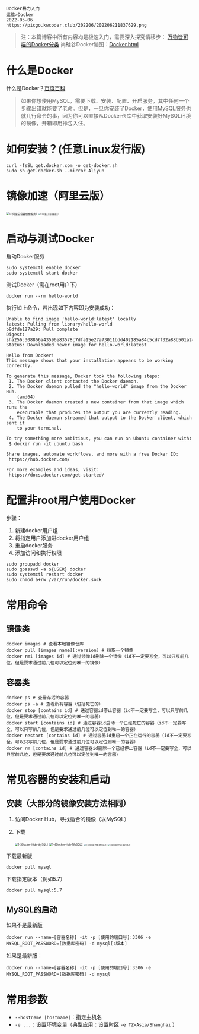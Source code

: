 ```text
Docker暴力入门
运维>Docker
2022-05-06
https://picgo.kwcoder.club/202206/202206211837629.png
```



> 注：本篇博客中所有内容均是极速入门，需要深入探究请移步：
> [万物皆可喵的Docker分类](https://developer-help.cn/index.php/category/Docker/)
> 尚硅谷Docker脑图：<a href="/docker.html" target="_blank">Docker.html</a>

# 什么是Docker

什么是Docker？[百度百科](https://baike.baidu.com/item/Docker/13344470)

> 如果你想使用MySQL，需要下载、安装、配置、开启服务，其中任何一个步骤出错就能要了老命。但是，一旦你安装了Docker，使用MySQL服务也就几行命令的事，因为你可以直接从Docker仓库中获取安装好MySQL环境的镜像，开箱即用拎包入住。

# 如何安装？(任意Linux发行版)

```shell
curl -fsSL get.docker.com -o get-docker.sh
sudo sh get-docker.sh --mirror Aliyun
```

# 镜像加速（阿里云版）

<img src="https://picgo.kwcoder.club/202206/202206211841347.png" alt="1-1阿里云容器镜像服务1" style="zoom: 50%;" />

<img src="https://picgo.kwcoder.club/202206/202206211842835.png" alt="1-2阿里云容器镜像服务2" style="zoom: 33%;" />

# 启动与测试Docker

启动Docker服务

```shell
sudo systemctl enable docker
sudo systemctl start docker
```

测试Docker（需在root用户下）

```shell
docker run --rm hello-world
```

执行如上命令，若出现如下内容即为安装成功：

```shell
Unable to find image 'hello-world:latest' locally
latest: Pulling from library/hello-world
b8dfde127a29: Pull complete
Digest: sha256:308866a43596e83578c7dfa15e27a73011bdd402185a84c5cd7f32a88b501a24
Status: Downloaded newer image for hello-world:latest

Hello from Docker!
This message shows that your installation appears to be working correctly.

To generate this message, Docker took the following steps:
 1. The Docker client contacted the Docker daemon.
 2. The Docker daemon pulled the "hello-world" image from the Docker Hub.
    (amd64)
 3. The Docker daemon created a new container from that image which runs the
    executable that produces the output you are currently reading.
 4. The Docker daemon streamed that output to the Docker client, which sent it
    to your terminal.

To try something more ambitious, you can run an Ubuntu container with:
 $ docker run -it ubuntu bash

Share images, automate workflows, and more with a free Docker ID:
 https://hub.docker.com/

For more examples and ideas, visit:
 https://docs.docker.com/get-started/
```

# 配置非root用户使用Docker

步骤：

1. 新建docker用户组
2. 将指定用户添加进docker用户组
3. 重启docker服务
4. 添加访问和执行权限

```shell
sudo groupadd docker
sudo gpasswd -a ${USER} docker
sudo systemctl restart docker
sudo chmod a+rw /var/run/docker.sock
```

# 常用命令

## 镜像类

```shell
docker images # 查看本地镜像仓库
docker pull [images name][:version] # 拉取一个镜像
docker rmi [images id] # 通过镜像id删除一个镜像（id不一定要写全，可以只写前几位，但是要求通过前几位可以定位到唯一的镜像）
```

## 容器类

```shell
docker ps # 查看存活的容器
docker ps -a # 查看所有容器（包括死亡的）
docker stop [contains id] # 通过容器id停止容器（id不一定要写全，可以只写前几位，但是要求通过前几位可以定位到唯一的容器）
docker start [contains id] # 通过容器id启动一个已经死亡的容器（id不一定要写全，可以只写前几位，但是要求通过前几位可以定位到唯一的容器）
docker restart [contains id] # 通过容器id重启一个正在运行的容器（id不一定要写全，可以只写前几位，但是要求通过前几位可以定位到唯一的容器）
docker rm [contains id] # 通过容器id删除一个已经停止容器（id不一定要写全，可以只写前几位，但是要求通过前几位可以定位到唯一的容器）
```


# 常见容器的安装和启动

## 安装（大部分的镜像安装方法相同）

1. 访问Docker Hub，寻找适合的镜像（以MySQL）

2. 下载

   <img src="https://picgo.kwcoder.club/202206/202206211843283.png" alt="1-3Docker-Hub-MySQL1" style="zoom: 50%;" />

   <img src="https://picgo.kwcoder.club/202206/202206211844932.png" alt="1-4Docker-Hub-MySQL2" style="zoom: 50%;" />

   <img src="https://picgo.kwcoder.club/202206/202206211844369.png" alt="1-5Docker-Hub-MySQL3" style="zoom: 33%;" />

   <img src="https://picgo.kwcoder.club/202206/202206211844230.png" alt="1-6Docker-Hub-MySQL4" style="zoom: 33%;" />

下载最新版

```shell
docker pull mysql
```

下载指定版本（例如5.7）

```shell
docker pull mysql:5.7
```

## MySQL的启动

如果不是最新版

```shell
docker run --name=[容器名称] -it -p [使用的端口号]:3306 -e MYSQL_ROOT_PASSWORD=[数据库密码] -d mysql[:版本]
```

如果是最新版：

```shell
docker run --name=[容器名称] -it -p [使用的端口号]:3306 -e MYSQL_ROOT_PASSWORD=[数据库密码] -d mysql
```

# 常用参数

- `--hostname [hostname]`：指定主机名
- `-e ...`：设置环境变量（典型应用：设置时区 `-e TZ=Asia/Shanghai` ）



